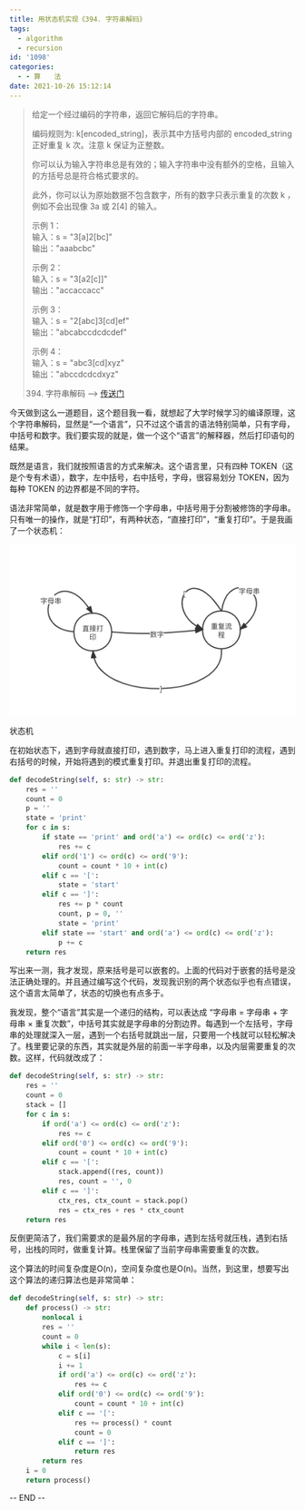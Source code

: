 ```yaml
---
title: 用状态机实现《394. 字符串解码》
tags:
  - algorithm
  - recursion
id: '1098'
categories:
  - - 算　　法
date: 2021-10-26 15:12:14
---
```


> 给定一个经过编码的字符串，返回它解码后的字符串。
> 
> 编码规则为: k[encoded_string]，表示其中方括号内部的 encoded_string 正好重复 k 次。注意 k 保证为正整数。
> 
> 你可以认为输入字符串总是有效的；输入字符串中没有额外的空格，且输入的方括号总是符合格式要求的。
> 
> 此外，你可以认为原始数据不包含数字，所有的数字只表示重复的次数 k ，例如不会出现像 3a 或 2[4] 的输入。
> 
> 示例 1：  
> 输入：s = "3[a]2[bc]"  
> 输出："aaabcbc"  
>   
> 示例 2：  
> 输入：s = "3[a2[c]]"  
> 输出："accaccacc"  
>   
> 示例 3：  
> 输入：s = "2[abc]3[cd]ef"  
> 输出："abcabccdcdcdef"  
>   
>   
> 示例 4：  
> 输入：s = "abc3[cd]xyz"  
> 输出："abccdcdcdxyz"
> 
> 394. 字符串解码 --> [传送门](https://leetcode-cn.com/problems/decode-string)

今天做到这么一道题目，这个题目我一看，就想起了大学时候学习的编译原理，这个字符串解码，显然是“一个语言”，只不过这个语言的语法特别简单，只有字母，中括号和数字。我们要实现的就是，做一个这个“语言”的解释器，然后打印语句的结果。

既然是语言，我们就按照语言的方式来解决。这个语言里，只有四种 TOKEN（这是个专有术语），数字，左中括号，右中括号，字母，很容易划分 TOKEN，因为每种 TOKEN 的边界都是不同的字符。

语法非常简单，就是数字用于修饰一个字母串，中括号用于分割被修饰的字母串。只有唯一的操作，就是“打印”，有两种状态，“直接打印”，“重复打印”。于是我画了一个状态机：

![](../images/2021/10/状态机.png)

状态机

在初始状态下，遇到字母就直接打印，遇到数字，马上进入重复打印的流程，遇到右括号的时候，开始将遇到的模式重复打印。并退出重复打印的流程。

```python
def decodeString(self, s: str) -> str:
    res = ''
    count = 0
    p = ''
    state = 'print'
    for c in s:
        if state == 'print' and ord('a') <= ord(c) <= ord('z'):
            res += c
        elif ord('1') <= ord(c) <= ord('9'):
            count = count * 10 + int(c)
        elif c == '[':
            state = 'start'
        elif c == ']':
            res += p * count
            count, p = 0, ''                
            state = 'print'
        elif state == 'start' and ord('a') <= ord(c) <= ord('z'):
            p += c
    return res
```

写出来一测，我才发现，原来括号是可以嵌套的。上面的代码对于嵌套的括号是没法正确处理的。并且通过编写这个代码，发现我识别的两个状态似乎也有点错误，这个语言太简单了，状态的切换也有点多于。

我发现，整个“语言”其实是一个递归的结构，可以表达成 “字母串 = 字母串 + 字母串 × 重复次数”，中括号其实就是字母串的分割边界。每遇到一个左括号，字母串的处理就深入一层，遇到一个右括号就跳出一层，只要用一个栈就可以轻松解决了。栈里要记录的东西，其实就是外层的前面一半字母串，以及内层需要重复的次数。这样，代码就改成了：

```python
def decodeString(self, s: str) -> str:
    res = ''
    count = 0
    stack = []
    for c in s:
        if ord('a') <= ord(c) <= ord('z'):
            res += c
        elif ord('0') <= ord(c) <= ord('9'):
            count = count * 10 + int(c)
        elif c == '[':
            stack.append((res, count))
            res, count = '', 0
        elif c == ']':
            ctx_res, ctx_count = stack.pop()
            res = ctx_res + res * ctx_count
    return res
```

反倒更简洁了，我们需要求的是最外层的字母串，遇到左括号就压栈，遇到右括号，出栈的同时，做重复计算。栈里保留了当前字母串需要重复的次数。

这个算法的时间复杂度是O(n)，空间复杂度也是O(n)。当然，到这里，想要写出这个算法的递归算法也是非常简单：

```python
def decodeString(self, s: str) -> str:
    def process() -> str:
        nonlocal i
        res = ''
        count = 0
        while i < len(s):
            c = s[i]
            i += 1
            if ord('a') <= ord(c) <= ord('z'):
                res += c
            elif ord('0') <= ord(c) <= ord('9'):
                count = count * 10 + int(c)
            elif c == '[':
                res += process() * count
                count = 0
            elif c == ']':
                return res
        return res
    i = 0
    return process()
```

-- END --